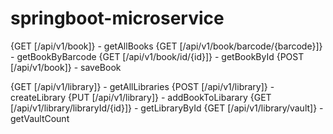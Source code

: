 # springboot-microservice

{GET [/api/v1/book]} - getAllBooks
{GET [/api/v1/book/barcode/{barcode}]} - getBookByBarcode
{GET [/api/v1/book/id/{id}]} - getBookById
{POST [/api/v1/book]} - saveBook

{GET [/api/v1/library]} - getAllLibraries
{POST [/api/v1/library]} - createLibrary
{PUT [/api/v1/library]} - addBookToLibarary
{GET [/api/v1/library/libraryId/{id}]} - getLibraryById
{GET [/api/v1/library/vault]} - getVaultCount

